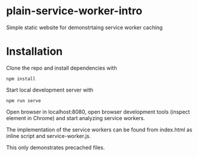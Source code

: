 # plain-service-worker-intro
Simple static website for demonstrtaing service worker caching

# Installation

Clone the repo and install dependencies with
```console
npm install
```
Start local development server with
```console
npm run serve
```

Open browser in localhost:8080, open browser development tools (inspect element in Chrome) and start analyzing service workers.

The implementation of the service workers can be found from index.html as inline script and service-worker.js.

This only demonstrates precached files. 
